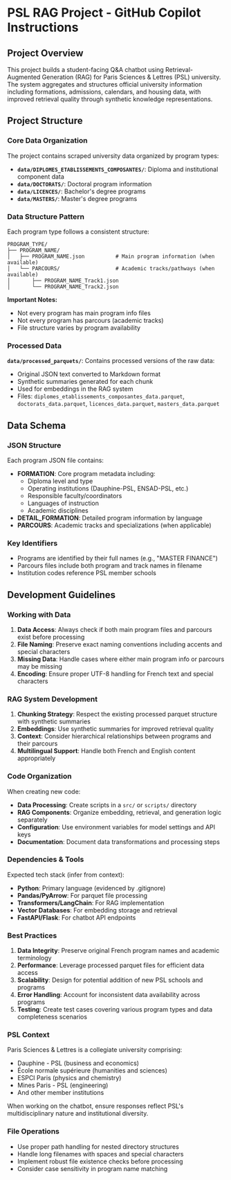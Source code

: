 # PSL RAG Project - GitHub Copilot Instructions

## Project Overview

This project builds a student-facing Q&A chatbot using Retrieval-Augmented Generation (RAG) for Paris Sciences & Lettres (PSL) university. The system aggregates and structures official university information including formations, admissions, calendars, and housing data, with improved retrieval quality through synthetic knowledge representations.

## Project Structure

### Core Data Organization

The project contains scraped university data organized by program types:

- **`data/DIPLOMES_ETABLISSEMENTS_COMPOSANTES/`**: Diploma and institutional component data
- **`data/DOCTORATS/`**: Doctoral program information
- **`data/LICENCES/`**: Bachelor's degree programs  
- **`data/MASTERS/`**: Master's degree programs

### Data Structure Pattern

Each program type follows a consistent structure:
```
PROGRAM_TYPE/
├── PROGRAM_NAME/
│   ├── PROGRAM_NAME.json          # Main program information (when available)
│   └── PARCOURS/                  # Academic tracks/pathways (when available)
│       ├── PROGRAM_NAME_Track1.json
│       └── PROGRAM_NAME_Track2.json
```

**Important Notes:**
- Not every program has main program info files
- Not every program has parcours (academic tracks)
- File structure varies by program availability

### Processed Data

**`data/processed_parquets/`**: Contains processed versions of the raw data:
- Original JSON text converted to Markdown format
- Synthetic summaries generated for each chunk
- Used for embeddings in the RAG system
- Files: `diplomes_etablissements_composantes_data.parquet`, `doctorats_data.parquet`, `licences_data.parquet`, `masters_data.parquet`

## Data Schema

### JSON Structure
Each program JSON file contains:
- **FORMATION**: Core program metadata including:
  - Diploma level and type
  - Operating institutions (Dauphine-PSL, ENSAD-PSL, etc.)
  - Responsible faculty/coordinators
  - Languages of instruction
  - Academic disciplines
- **DETAIL_FORMATION**: Detailed program information by language
- **PARCOURS**: Academic tracks and specializations (when applicable)

### Key Identifiers
- Programs are identified by their full names (e.g., "MASTER FINANCE")
- Parcours files include both program and track names in filename
- Institution codes reference PSL member schools

## Development Guidelines

### Working with Data

1. **Data Access**: Always check if both main program files and parcours exist before processing
2. **File Naming**: Preserve exact naming conventions including accents and special characters
3. **Missing Data**: Handle cases where either main program info or parcours may be missing
4. **Encoding**: Ensure proper UTF-8 handling for French text and special characters

### RAG System Development

1. **Chunking Strategy**: Respect the existing processed parquet structure with synthetic summaries
2. **Embeddings**: Use synthetic summaries for improved retrieval quality
3. **Context**: Consider hierarchical relationships between programs and their parcours
4. **Multilingual Support**: Handle both French and English content appropriately

### Code Organization

When creating new code:
- **Data Processing**: Create scripts in a `src/` or `scripts/` directory
- **RAG Components**: Organize embedding, retrieval, and generation logic separately
- **Configuration**: Use environment variables for model settings and API keys
- **Documentation**: Document data transformations and processing steps

### Dependencies & Tools

Expected tech stack (infer from context):
- **Python**: Primary language (evidenced by .gitignore)
- **Pandas/PyArrow**: For parquet file processing
- **Transformers/LangChain**: For RAG implementation
- **Vector Databases**: For embedding storage and retrieval
- **FastAPI/Flask**: For chatbot API endpoints

### Best Practices

1. **Data Integrity**: Preserve original French program names and academic terminology
2. **Performance**: Leverage processed parquet files for efficient data access
3. **Scalability**: Design for potential addition of new PSL schools and programs
4. **Error Handling**: Account for inconsistent data availability across programs
5. **Testing**: Create test cases covering various program types and data completeness scenarios

### PSL Context

Paris Sciences & Lettres is a collegiate university comprising:
- Dauphine - PSL (business and economics)
- École normale supérieure (humanities and sciences)
- ESPCI Paris (physics and chemistry)
- Mines Paris - PSL (engineering)
- And other member institutions

When working on the chatbot, ensure responses reflect PSL's multidisciplinary nature and institutional diversity.

### File Operations

- Use proper path handling for nested directory structures
- Handle long filenames with spaces and special characters
- Implement robust file existence checks before processing
- Consider case sensitivity in program name matching
